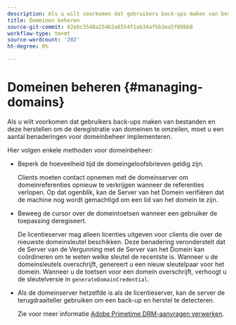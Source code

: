 ```yaml
---
description: Als u wilt voorkomen dat gebruikers back-ups maken van bestanden en deze herstellen om de deregistratie van domeinen te omzeilen, moet u een aantal benaderingen voor domeinbeheer implementeren.
title: Domeinen beheren
source-git-commit: 02ebc3548a254b2a6554f1ab34afbb3ea5f09bb8
workflow-type: tm+mt
source-wordcount: '202'
ht-degree: 0%

---
```


# Domeinen beheren {#managing-domains}

Als u wilt voorkomen dat gebruikers back-ups maken van bestanden en deze herstellen om de deregistratie van domeinen te omzeilen, moet u een aantal benaderingen voor domeinbeheer implementeren.

Hier volgen enkele methoden voor domeinbeheer:

* Beperk de hoeveelheid tijd de domeingeloofsbrieven geldig zijn.

  Clients moeten contact opnemen met de domeinserver om domeinreferenties opnieuw te verkrijgen wanneer de referenties verlopen. Op dat ogenblik, kan de Server van het Domein verifiëren dat de machine nog wordt gemachtigd om een lid van het domein te zijn.
* Beweeg de cursor over de domeintoetsen wanneer een gebruiker de toepassing deregiseert.

  De licentieserver mag alleen licenties uitgeven voor clients die over de nieuwste domeinsleutel beschikken. Deze benadering veronderstelt dat de Server van de Vergunning met de Server van het Domein kan coördineren om te weten welke sleutel de recentste is. Wanneer u de domeinsleutels overschrijft, genereert u een nieuw sleutelpaar voor het domein. Wanneer u de toetsen voor een domein overschrijft, verhoogt u de sleutelversie in `generateDomainCredential`.
* Als de domeinserver hetzelfde is als de licentieserver, kan de server de terugdraaiteller gebruiken om een back-up en herstel te detecteren.

  Zie voor meer informatie [Adobe Primetime DRM-aanvragen verwerken](../../protecting-content/implementing-the-license-server/processing-drm-requests.md).
